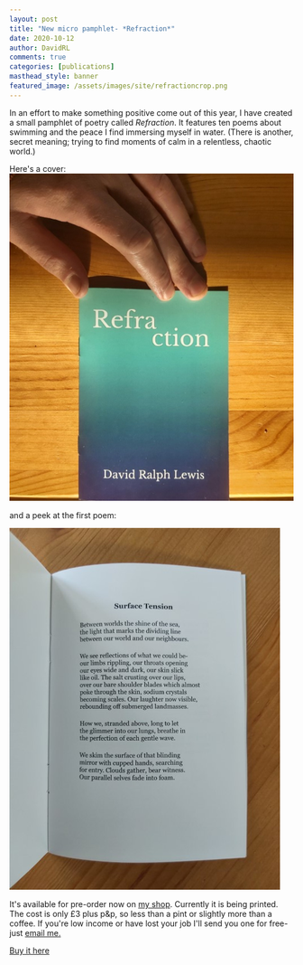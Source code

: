```yaml
---
layout: post
title: "New micro pamphlet- *Refraction*"
date: 2020-10-12
author: DavidRL
comments: true
categories: [publications]
masthead_style: banner
featured_image: /assets/images/site/refractioncrop.png
---
```

In an effort to make something positive come out of this year, I have created a small pamphlet of poetry called *Refraction*. It features ten poems about swimming and the peace I find immersing myself in water. (There is another, secret meaning; trying to find moments of calm in a relentless, chaotic world.)

Here's a cover:
<img src="/assets/images/site/refractioncover.jpg" class="responsive"><br>

and a peek at the first poem:

<img src="/assets/images/site/refractioninside.jpg" class="responsive"><br>

It's available for pre-order now on [my shop](https://davidralphlewis.bigcartel.com/). Currently it is being printed. The cost is only £3 plus p&p, so less than a pint or slightly more than a coffee. If you're low income or have lost your job I'll send you one for free- just [email me.](mailto:contact@davidralphlewis.co.uk)

[Buy it here](https://davidralphlewis.bigcartel.com/)
